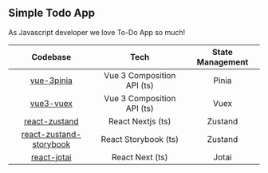 ## Simple Todo App

As Javascript developer we love To-Do App so much!

|                                                 Codebase                                                 |            Tech            | State Management |
| :------------------------------------------------------------------------------------------------------: | :------------------------: | :--------------: |
|              [vue-3pinia](https://github.com/novanda1/simple-todo-app/tree/main/vue-3pinia)              | Vue 3 Composition API (ts) |      Pinia       |
|               [vue3-vuex](https://github.com/novanda1/simple-todo-app/tree/main/vue3-vuex)               | Vue 3 Composition API (ts) |       Vuex       |
|           [react-zustand](https://github.com/novanda1/simple-todo-app/tree/main/react-zustand)           |     React Nextjs (ts)      |     Zustand      |
| [react-zustand-storybook](https://github.com/novanda1/simple-todo-app/tree/main/react-zustand-storybook) |    React Storybook (ts)    |     Zustand      |
|             [react-jotai](https://github.com/novanda1/simple-todo-app/tree/main/react-jotai)             |      React Next (ts)       |      Jotai       |
